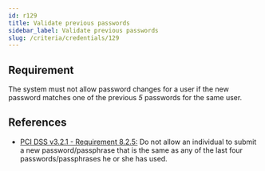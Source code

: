 ```yaml
---
id: r129
title: Validate previous passwords
sidebar_label: Validate previous passwords
slug: /criteria/credentials/129
---
```


## Requirement

The system must not allow password changes
for a user if the new password matches one
of the previous *5* passwords for the same user.

## References

- [PCI DSS v3.2.1 - Requirement 8.2.5:](https://www.pcisecuritystandards.org/documents/PCI_DSS_v3-2-1.pdf)
Do not allow an individual to submit
a new password/passphrase
that is the same
as any of the last four passwords/passphrases
he or she has used.
